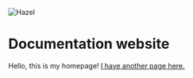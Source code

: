 ![Hazel](https://hazelengine.com/res/HazelLogoText.png)

# Documentation website

Hello, this is my homepage! [I have another page here.](more/Another.md)
